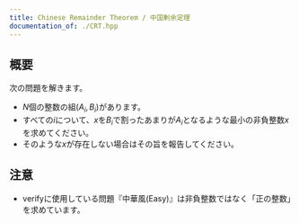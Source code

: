 ```yaml
---
title: Chinese Remainder Theorem / 中国剰余定理
documentation_of: ./CRT.hpp
---
```


## 概要
次の問題を解きます。
- $N$個の整数の組$(A_i,B_i)$があります。
- すべての$i$について、$x$を$B_i$で割ったあまりが$A_i$となるような最小の非負整数$x$を求めてください。
- そのような$x$が存在しない場合はその旨を報告してください。

## 注意
- verifyに使用している問題『中華風(Easy)』は非負整数ではなく「正の整数」を求めています。
